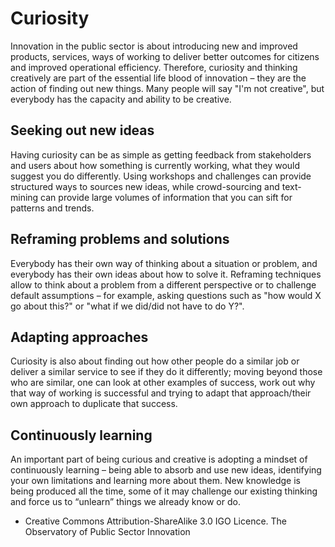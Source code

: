 # Curiosity

Innovation in the public sector is about introducing new 
and improved products, services, ways of working to deliver 
better outcomes for citizens and improved operational 
efficiency. Therefore, curiosity and thinking creatively are 
part of the essential life blood of innovation – they are the 
action of finding out new things. Many people will say "I'm 
not creative", but everybody has the capacity and ability to 
be creative. 

## Seeking out new ideas

Having curiosity can be as simple as getting feedback from 
stakeholders and users about how something is currently 
working, what they would suggest you do differently. Using 
workshops and challenges can provide structured ways to 
sources new ideas, while crowd-sourcing and text-mining 
can provide large volumes of information that you can sift 
for patterns and trends.

## Reframing problems and solutions

Everybody has their own way of thinking about a situation 
or problem, and everybody has their own ideas about how 
to solve it. Reframing techniques allow to think about a 
problem from a different perspective or to challenge 
default assumptions – for example, asking questions such 
as "how would X go about this?" or "what if we did/did not 
have to do Y?".

## Adapting approaches

Curiosity is also about finding out how other people do a 
similar job or deliver a similar service to see if they do it 
differently; moving beyond those who are similar, one can 
look at other examples of success, work out why that way 
of working is successful and trying to adapt that 
approach/their own approach to duplicate that success.

## Continuously learning

An important part of being curious and creative is adopting 
a mindset of continuously learning – being able to absorb 
and use new ideas, identifying your own limitations and 
learning more about them. New knowledge is being 
produced all the time, some of it may challenge our existing 
thinking and force us to “unlearn” things we already know 
or do.

* Creative Commons Attribution-ShareAlike 3.0 IGO Licence. The Observatory of Public Sector Innovation
